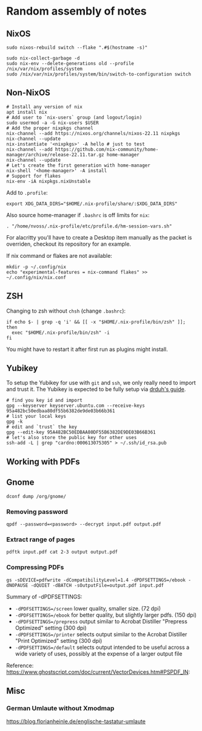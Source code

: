 # Random assembly of notes

## NixOS

```
sudo nixos-rebuild switch --flake ".#$(hostname -s)"
```

```
sudo nix-collect-garbage -d
sudo nix-env --delete-generations old --profile /nix/var/nix/profiles/system 
sudo /nix/var/nix/profiles/system/bin/switch-to-configuration switch
```


## Non-NixOS

```
# Install any version of nix
apt install nix
# Add user to `nix-users` group (and logout/login)
sudo usermod -a -G nix-users $USER
# Add the proper nixpkgs channel
nix-channel --add https://nixos.org/channels/nixos-22.11 nixpkgs
nix-channel --update
nix-instantiate '<nixpkgs>' -A hello # just to test
nix-channel --add https://github.com/nix-community/home-manager/archive/release-22.11.tar.gz home-manager
nix-channel --update
# Let's create the first generation with home-manager
nix-shell '<home-manager>' -A install
# Support for flakes
nix-env -iA nixpkgs.nixUnstable
```
Add to `.profile`:
```
export XDG_DATA_DIRS="$HOME/.nix-profile/share/:$XDG_DATA_DIRS"
```


Also source home-manager if `.bashrc` is off limits for `nix`:
```
. "/home/nvoss/.nix-profile/etc/profile.d/hm-session-vars.sh"
```

For alacritty you'll have to create a Desktop item manually as the packet is overriden, checkout its repository for an example.

If nix command or flakes are not available:
```
mkdir -p ~/.config/nix
echo "experimental-features = nix-command flakes" >> ~/.config/nix/nix.conf
```

## ZSH

Changing to zsh without `chsh` (change `.bashrc`):
```
if echo $- | grep -q 'i' && [[ -x "$HOME/.nix-profile/bin/zsh" ]]; then
  exec "$HOME/.nix-profile/bin/zsh" -i
fi
```

You might have to restart it after first run as plugins might install.


## Yubikey

To setup the Yubikey for use with `git` and `ssh`, we only really need to import and trust it. The Yubikey is expected to be fully setup via [drduh's guide](https://github.com/drduh/YubiKey-Guide).
```
# find you key id and import
gpg --keyserver keyserver.ubuntu.com --receive-keys 95a482bc50edbaa80df55b6382de9de03b66b361
# list your local keys
gpg -k
# edit and `trust` the key
gpg --edit-key 95A482BC50EDBAA80DF55B6382DE9DE03B66B361
# let's also store the public key for other uses
ssh-add -L | grep "cardno:000613075305" > ~/.ssh/id_rsa.pub
```

## Working with PDFs

## Gnome

`dconf dump /org/gnome/`

### Removing password

```
qpdf --password=<password> --decrypt input.pdf output.pdf
```

### Extract range of pages

```
pdftk input.pdf cat 2-3 output output.pdf
```

### Compressing PDFs

```
gs -sDEVICE=pdfwrite -dCompatibilityLevel=1.4 -dPDFSETTINGS=/ebook -dNOPAUSE -dQUIET -dBATCH -sOutputFile=output.pdf input.pdf
```

Summary of -dPDFSETTINGS:

* `-dPDFSETTINGS=/screen` lower quality, smaller size. (72 dpi)
* `-dPDFSETTINGS=/ebook` for better quality, but slightly larger pdfs. (150 dpi)
* `-dPDFSETTINGS=/prepress` output similar to Acrobat Distiller "Prepress Optimized" setting (300 dpi)
* `-dPDFSETTINGS=/printer` selects output similar to the Acrobat Distiller "Print Optimized" setting (300 dpi)
* `-dPDFSETTINGS=/default` selects output intended to be useful across a wide variety of uses, possibly at the expense of a larger output file

Reference: https://www.ghostscript.com/doc/current/VectorDevices.htm#PSPDF_IN:


## Misc

### German Umlaute without Xmodmap

https://blog.florianheinle.de/englische-tastatur-umlaute

